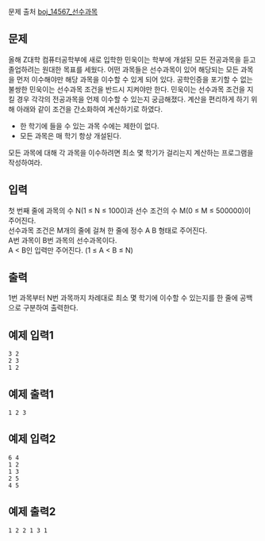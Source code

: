 문제 출처
[boj_14567_선수과목](https://www.acmicpc.net/problem/14567)

## 문제

올해 Z대학 컴퓨터공학부에 새로 입학한 민욱이는 학부에 개설된 모든 전공과목을 듣고 졸업하려는 원대한 목표를 세웠다. 어떤 과목들은 선수과목이 있어 해당되는 모든 과목을 먼저 이수해야만 해당 과목을 이수할 수 있게 되어 있다. 공학인증을 포기할 수 없는 불쌍한 민욱이는 선수과목 조건을 반드시 지켜야만 한다. 민욱이는 선수과목 조건을 지킬 경우 각각의 전공과목을 언제 이수할 수 있는지 궁금해졌다. 계산을 편리하게 하기 위해 아래와 같이 조건을 간소화하여 계산하기로 하였다.

- 한 학기에 들을 수 있는 과목 수에는 제한이 없다.
- 모든 과목은 매 학기 항상 개설된다.

모든 과목에 대해 각 과목을 이수하려면 최소 몇 학기가 걸리는지 계산하는 프로그램을 작성하여라.

## 입력
첫 번째 줄에 과목의 수 N(1 ≤ N ≤ 1000)과 선수 조건의 수 M(0 ≤ M ≤ 500000)이 주어진다.   
선수과목 조건은 M개의 줄에 걸쳐 한 줄에 정수 A B 형태로 주어진다.   
A번 과목이 B번 과목의 선수과목이다.   
A < B인 입력만 주어진다. (1 ≤ A < B ≤ N)

## 출력
1번 과목부터 N번 과목까지 차례대로 최소 몇 학기에 이수할 수 있는지를 한 줄에 공백으로 구분하여 출력한다.

## 예제 입력1
```
3 2
2 3
1 2
```

## 예제 출력1
```
1 2 3
```

## 예제 입력2
```
6 4
1 2
1 3
2 5
4 5
```

## 예제 출력2
```
1 2 2 1 3 1
```